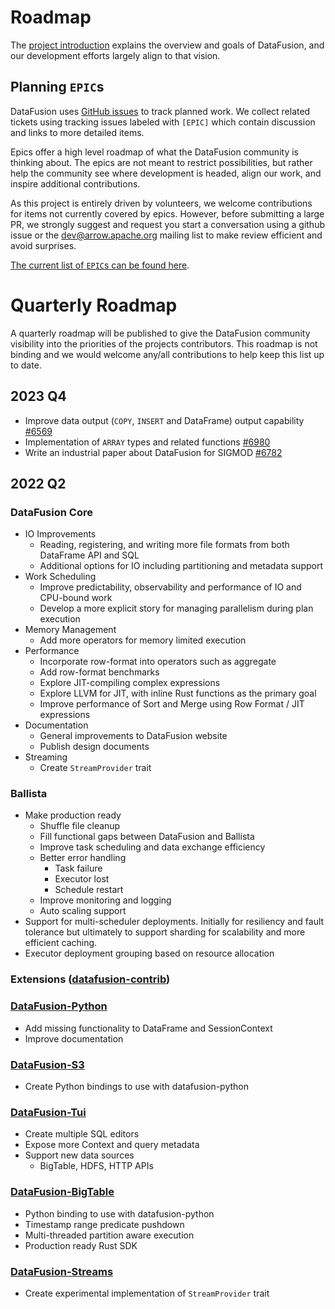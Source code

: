 

# Roadmap

The [project introduction](../user-guide/introduction) explains the
overview and goals of DataFusion, and our development efforts largely
align to that vision.

## Planning `EPIC`s

DataFusion uses [GitHub
issues](https://github.com/apache/datafusion/issues) to track
planned work. We collect related tickets using tracking issues labeled
with `[EPIC]` which contain discussion and links to more detailed items.

Epics offer a high level roadmap of what the DataFusion
community is thinking about. The epics are not meant to restrict
possibilities, but rather help the community see where development is
headed, align our work, and inspire additional contributions.

As this project is entirely driven by volunteers, we welcome
contributions for items not currently covered by epics. However,
before submitting a large PR, we strongly suggest and request you
start a conversation using a github issue or the
[dev@arrow.apache.org](mailto:dev@arrow.apache.org) mailing list to
make review efficient and avoid surprises.

[The current list of `EPIC`s can be found here](https://github.com/apache/datafusion/issues?q=is%3Aissue+is%3Aopen+epic).

# Quarterly Roadmap

A quarterly roadmap will be published to give the DataFusion community
visibility into the priorities of the projects contributors. This roadmap is not
binding and we would welcome any/all contributions to help keep this list up to
date.

## 2023 Q4

- Improve data output (`COPY`, `INSERT` and DataFrame) output capability [#6569](https://github.com/apache/datafusion/issues/6569)
- Implementation of `ARRAY` types and related functions [#6980](https://github.com/apache/datafusion/issues/6980)
- Write an industrial paper about DataFusion for SIGMOD [#6782](https://github.com/apache/datafusion/issues/6782)

## 2022 Q2

### DataFusion Core

- IO Improvements
  - Reading, registering, and writing more file formats from both DataFrame API and SQL
  - Additional options for IO including partitioning and metadata support
- Work Scheduling
  - Improve predictability, observability and performance of IO and CPU-bound work
  - Develop a more explicit story for managing parallelism during plan execution
- Memory Management
  - Add more operators for memory limited execution
- Performance
  - Incorporate row-format into operators such as aggregate
  - Add row-format benchmarks
  - Explore JIT-compiling complex expressions
  - Explore LLVM for JIT, with inline Rust functions as the primary goal
  - Improve performance of Sort and Merge using Row Format / JIT expressions
- Documentation
  - General improvements to DataFusion website
  - Publish design documents
- Streaming
  - Create `StreamProvider` trait

### Ballista

- Make production ready
  - Shuffle file cleanup
  - Fill functional gaps between DataFusion and Ballista
  - Improve task scheduling and data exchange efficiency
  - Better error handling
    - Task failure
    - Executor lost
    - Schedule restart
  - Improve monitoring and logging
  - Auto scaling support
- Support for multi-scheduler deployments. Initially for resiliency and fault tolerance but ultimately to support sharding for scalability and more efficient caching.
- Executor deployment grouping based on resource allocation

### Extensions ([datafusion-contrib](https://github.com/datafusion-contrib))

### [DataFusion-Python](https://github.com/datafusion-contrib/datafusion-python)

- Add missing functionality to DataFrame and SessionContext
- Improve documentation

### [DataFusion-S3](https://github.com/datafusion-contrib/datafusion-objectstore-s3)

- Create Python bindings to use with datafusion-python

### [DataFusion-Tui](https://github.com/datafusion-contrib/datafusion-tui)

- Create multiple SQL editors
- Expose more Context and query metadata
- Support new data sources
  - BigTable, HDFS, HTTP APIs

### [DataFusion-BigTable](https://github.com/datafusion-contrib/datafusion-bigtable)

- Python binding to use with datafusion-python
- Timestamp range predicate pushdown
- Multi-threaded partition aware execution
- Production ready Rust SDK

### [DataFusion-Streams](https://github.com/datafusion-contrib/datafusion-streams)

- Create experimental implementation of `StreamProvider` trait
